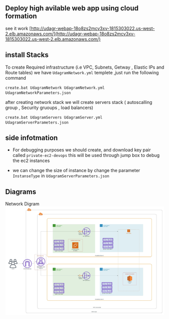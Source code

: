 ## Deploy high avilable web app using cloud formation
see it work [http://udagr-webap-18o8zs2mcv3xv-1815303022.us-west-2.elb.amazonaws.com/](http://udagr-webap-18o8zs2mcv3xv-1815303022.us-west-2.elb.amazonaws.com/)
## install Stacks
To create Required infrastructure (i.e VPC, Subnets, Getway , Elastic IPs and Route tables) we have `UdagramNetwork.yml` templete ,just run the following command
```
create.bat UdagramNetwork UdagramNetwork.yml UdagramNetworkParameters.json
```
after creating network stack we will create servers stack ( autoscalling group , Security gruoups , load balancers)
```
create.bat UdagramServers UdagramServer.yml UdagramServerParameters.json
```

## side infotmation
- For debugging purposes we should create, and download key pair called `private-ec2-devops` this will be used through jump box to debug the ec2 instances

- we can change the size of instance by change the parameter `InstanseType`  in `UdagramServerParameters.json`

## Diagrams 
Network Digram
![network](Diagrams/UdagramInfrastructure.jpeg)